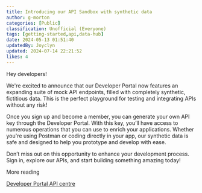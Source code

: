 ```yaml
---
title: Introducing our API Sandbox with synthetic data
author: g-morton
categories: [Public]
classification: Unofficial (Everyone)
tags: [getting-started,api,data-hub]
date: 2024-05-13 01:51:40 
updatedBy: Joyclyn
updated: 2024-07-14 22:21:52 
likes: 4
---
```


Hey developers!

We're excited to announce that our Developer Portal now features an expanding suite of mock API endpoints, filled with completely synthetic, fictitious data. This is the perfect playground for testing and integrating APIs without any risk!

Once you sign up and become a member, you can generate your own API key through the Developer Portal. With this key, you’ll have access to numerous operations that you can use to enrich your applications. Whether you're using Postman or coding directly in your app, our synthetic data is safe and designed to help you prototype and develop with ease.

Don’t miss out on this opportunity to enhance your development process. Sign in, explore our APIs, and start building something amazing today!

More reading

[Developer Portal API centre](/apis)
